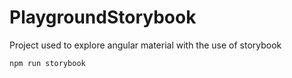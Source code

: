 # PlaygroundStorybook

Project used to explore angular material with the use of storybook

```
npm run storybook
```
